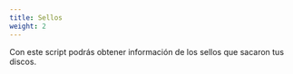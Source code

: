```yaml
---
title: Sellos
weight: 2
---
```


Con este script podrás obtener información de los sellos que sacaron tus discos.

